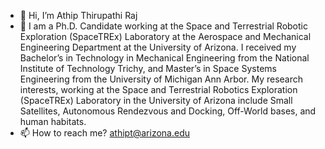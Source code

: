 - 👋 Hi, I’m Athip Thirupathi Raj
- 👀 I am a Ph.D. Candidate working at the Space and Terrestrial Robotic Exploration (SpaceTREx) Laboratory at the Aerospace and Mechanical Engineering Department at the University of Arizona. I received my Bachelor’s in Technology in Mechanical Engineering from the National Institute of Technology Trichy, and Master’s in Space Systems Engineering from the University of Michigan Ann Arbor.  My research interests, working at the Space and Terrestrial Robotics Exploration (SpaceTREx) Laboratory in the University of Arizona include Small Satellites, Autonomous Rendezvous and Docking, Off-World bases, and human habitats.
- 📫 How to reach me? athipt@arizona.edu

<!---
athipa95/athipa95 is a ✨ special ✨ repository because its `README.md` (this file) appears on your GitHub profile.
You can click the Preview link to take a look at your changes.
--->
